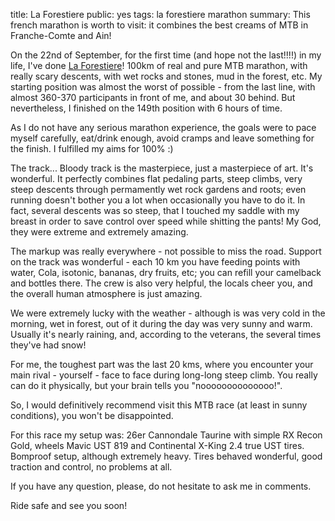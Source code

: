 title: La Forestiere
public: yes
tags: la forestiere
      marathon
summary: This french marathon is worth to visit: it combines the best creams of MTB in Franche-Comte and Ain!

On the 22nd of September, for the first time (and hope not the last!!!!) in my life, I've done
[La Forestiere](http://www.la-forestiere.asso.fr/)! 100km of real and
pure MTB marathon, with really scary descents, with wet rocks and stones, mud in
the forest, etc. My starting position was almost the worst of possible - from
the last line, with almost 360-370 participants in front of me, and about 30
behind. But nevertheless, I finished on the 149th position with 6
hours of time.

As I do not have any serious marathon experience, the goals were to pace myself
carefully, eat/drink enough, avoid cramps and leave something for the finish. I
fulfilled my aims for 100% :)

The track... Bloody track is the masterpiece, just a masterpiece of art. It's
wonderful. It perfectly combines flat pedaling parts, steep climbs, very steep
descents through permamently wet rock gardens and roots; even running doesn't
bother you a lot when occasionally you have to do it.
In fact, several descents was so steep, that I touched my
saddle with my breast in order to save control over speed while shitting the
pants! My God, they were extreme and extremely amazing.

The markup was really everywhere - not possible to miss the road. Support on the
track was wonderful - each 10 km you have feeding points with
water, Cola, isotonic, bananas, dry fruits, etc; you can refill your camelback
and bottles there. The crew is also very helpful, the locals cheer you, and the
overall human atmosphere is just amazing.

We were extremely lucky with the weather - although is was very cold in the
morning, wet in forest, out of it during the day was very sunny and warm.
Usually it's nearly raining, and, according to the veterans, the several
times they've had snow!

For me, the toughest part was the last 20 kms, where you encounter your main
rival - yourself - face to face during long-long steep climb. You really can do
it physically, but your brain tells you "noooooooooooooo!".

So, I would definitively recommend visit this MTB race (at least in sunny conditions),
you won't be disappointed.

For this race my setup was: 26er Cannondale Taurine with simple RX Recon Gold, wheels Mavic
UST 819 and Continental X-King 2.4 true UST tires. Bomproof setup, although
extremely heavy. Tires behaved wonderful, good traction and control, no problems
at all.

If you have any question, please, do not hesitate to ask me in comments.

Ride safe and see you soon!
